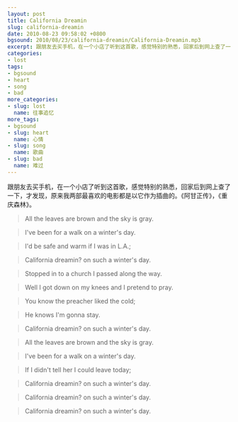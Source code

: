 ```yaml
---
layout: post
title: California Dreamin
slug: california-dreamin
date: 2010-08-23 09:58:02 +0800
bgsound: 2010/08/23/california-dreamin/California-Dreamin.mp3
excerpt: 跟朋友去买手机，在一个小店了听到这首歌，感觉特别的熟悉，回家后到网上查了一下，才发现，原来我两部最喜欢的电影都是以它作为插曲的。《阿甘正传》，《重庆森林》。
categories:
- lost
tags:
- bgsound
- heart
- song
- bad
more_categories:
- slug: lost
  name: 往事追忆
more_tags:
- bgsound
- slug: heart
  name: 心情
- slug: song
  name: 歌曲
- slug: bad
  name: 难过
---
```


跟朋友去买手机，在一个小店了听到这首歌，感觉特别的熟悉，回家后到网上查了一下，才发现，原来我两部最喜欢的电影都是以它作为插曲的。《阿甘正传》，《重庆森林》。

> All the leaves are brown and the sky is gray.

> I've been for a walk on a winter's day.

> I'd be safe and warm if I was in L.A.;

> California dreamin? on such a winter's day.

> Stopped in to a church I passed along the way.

> Well I got down on my knees and I pretend to pray.

> You know the preacher liked the cold;

> He knows I'm gonna stay.

> California dreamin? on such a winter's day.

> All the leaves are brown and the sky is gray.

> I've been for a walk on a winter's day.

> If I didn't tell her I could leave today;

> California dreamin? on such a winter's day.

> California dreamin? on such a winter's day.

> California dreamin? on such a winter's day.

